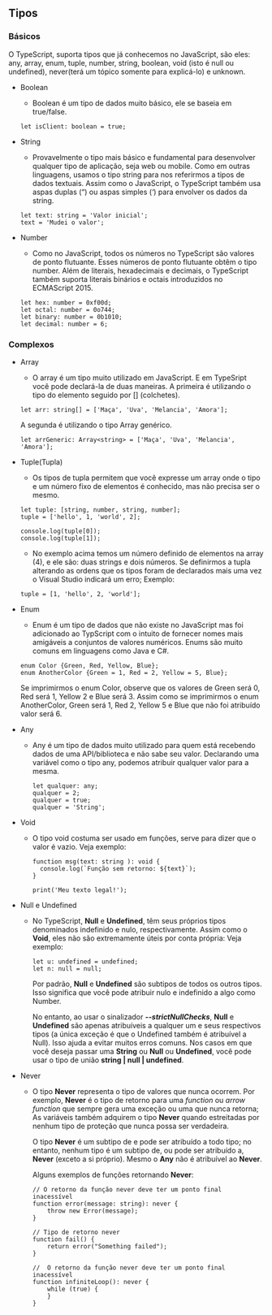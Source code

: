 ## Tipos

### Básicos
O TypeScript, suporta tipos que já conhecemos no JavaScript, são eles: &nbsp;
any, array, enum, tuple, number, string, boolean, void (isto é null ou undefined), never(terá um tópico somente para explicá-lo) e unknown.

* Boolean
  * Boolean é um tipo de dados muito básico, ele se baseia em true/false.
  ```
  let isClient: boolean = true;
  ```

* String
  * Provavelmente o tipo mais básico e fundamental para desenvolver qualquer tipo de aplicação, seja web ou mobile. Como em outras linguagens, usamos o tipo string para nos referirmos a tipos de dados textuais. Assim como o JavaScript, o TypeScript também usa aspas duplas (“) ou aspas simples (‘) para envolver os dados da string.
  ```
  let text: string = 'Valor inicial';
  text = 'Mudei o valor';
  ```

* Number
  * Como no JavaScript, todos os números no TypeScript são valores de ponto flutuante. Esses números de ponto flutuante obtêm o tipo number. Além de literais, hexadecimais e decimais, o TypeScript também suporta literais binários e octais introduzidos no ECMAScript 2015.
  ```
  let hex: number = 0xf00d;
  let octal: number = 0o744;
  let binary: number = 0b1010;
  let decimal: number = 6;
  ```
  
### Complexos

* Array
  * O array é um tipo muito utilizado em JavaScript. E em TypeSript você pode declará-la de duas maneiras.
  A primeira é utilizando o tipo do elemento seguido por [] (colchetes).
  ```
  let arr: string[] = ['Maça', 'Uva', 'Melancia', 'Amora'];
  ```
  A segunda é utilizando o tipo Array genérico.
  ```
  let arrGeneric: Array<string> = ['Maça', 'Uva', 'Melancia', 'Amora'];
  ```

* Tuple(Tupla)
  * Os tipos de tupla permitem que você expresse um array onde o tipo e um número fixo de elementos é conhecido, mas não precisa ser o mesmo.
  ```
  let tuple: [string, number, string, number];
  tuple = ['hello', 1, 'world', 2];
  
  console.log(tuple[0]);
  console.log(tuple[1]);
  ```
  * No exemplo acima temos um número definido de elementos na array (4), e ele são: duas strings e dois números.
  Se definirmos a tupla alterando as ordens que os tipos foram de declarados mais uma vez o Visual Studio indicará um erro;
  Exemplo:
  ```
  tuple = [1, 'hello', 2, 'world'];
  ```
  
* Enum
  * Enum é um tipo de dados que não existe no JavaScript mas foi adicionado ao TypScript com o intuito de fornecer nomes mais amigáveis a conjuntos de valores numéricos. Enums são muito comuns em linguagens como Java e C#.
  ```
  enum Color {Green, Red, Yellow, Blue};
  enum AnotherColor {Green = 1, Red = 2, Yellow = 5, Blue};
  ```
  Se imprimirmos o enum Color, observe que os valores de Green será 0, Red será 1, Yellow 2 e Blue será 3.
  Assim como se imprimirmos o enum AnotherColor, Green será 1, Red 2, Yellow 5 e Blue que não foi atribuído valor será 6.
  
* Any
  * Any é um tipo de dados muito utilizado para quem está recebendo dados de uma API/biblioteca e não sabe seu valor.
    Declarando uma variável como o tipo any, podemos atribuir qualquer valor para a mesma.
    ```
    let qualquer: any;
    qualquer = 2;
    qualquer = true;
    qualquer = 'String';
    ```
      
* Void
  * O tipo void costuma ser usado em funções, serve para dizer que o valor é vazio.
    Veja exemplo: 
    ```
    function msg(text: string ): void {
      console.log(`Função sem retorno: ${text}`);
    }

    print('Meu texto legal!');
    ```

* Null e Undefined
  * No TypeScript, **Null** e **Undefined**, têm seus próprios tipos denominados indefinido e nulo, respectivamente.
    Assim como o **Void**, eles não são extremamente úteis por conta própria:
    Veja exemplo: 
    ```
    let u: undefined = undefined;
    let n: null = null;
    ```
    Por padrão, **Null** e **Undefined** são subtipos de todos os outros tipos. Isso significa que você pode atribuir nulo e indefinido     a algo como Number.
    
    No entanto, ao usar o sinalizador ***--strictNullChecks***, **Null** e **Undefined** são apenas atribuíveis a qualquer um e seus
    respectivos tipos (a única exceção é que o Undefined também é atribuível a Null). Isso ajuda a evitar muitos erros comuns. Nos casos
    em que você deseja passar uma **String** ou **Null** ou **Undefined**, você pode usar o tipo de união **string | null | undefined**.

* Never
  * O tipo **Never** representa o tipo de valores que nunca ocorrem. Por exemplo, **Never** é o tipo de retorno para uma _function_ ou
    _arrow function_ que sempre gera uma exceção ou uma que nunca retorna; As variáveis também adquirem o tipo **Never** quando
    estreitadas por nenhum tipo de proteção que nunca possa ser verdadeira.
  
    O tipo **Never** é um subtipo de e pode ser atribuído a todo tipo; no entanto, nenhum tipo é um subtipo de, ou pode ser atribuído a,
    **Never** (exceto a si próprio). Mesmo o **Any** não é atribuível ao **Never**.
  
    Alguns exemplos de funções retornando **Never**:
    ```
    // O retorno da função never deve ter um ponto final inacessível
    function error(message: string): never {
        throw new Error(message);
    }

    // Tipo de retorno never
    function fail() {
        return error("Something failed");
    }

    //  O retorno da função never deve ter um ponto final inacessível
    function infiniteLoop(): never {
        while (true) {
        }
    }
    ```
